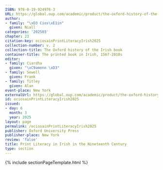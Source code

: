 ```yaml
---
ISBN: 978-0-19-924976-3
URL: https://global.oup.com/academic/product/the-oxford-history-of-the-irish-book-volume-ii-9780199249763?cc=ge&lang=3n#
author:
- family: "\xD3 Cios\xE1in"
  given: Niall
categories: '202503'
chapter: 23
citation-key: ociosainPrintLiteracyIrish2025
collection-number: v. 2
collection-title: The Oxford history of the Irish book
container-title: The printed book in Irish, 1567-2010s
editor:
- family: Ciardha
  given: "\xC9amonn \xD3"
- family: Sewell
  given: Frank
- family: Titley
  given: Alan
event-place: New York
externalUrl: https://global.oup.com/academic/product/the-oxford-history-of-the-irish-book-volume-ii-9780199249763?cc=ge&lang=3n#
id: ociosainPrintLiteracyIrish2025
issued:
- day: 6
  month: 3
  year: 2025
layout: page
permalink: /ociosainPrintLiteracyIrish2025
publisher: Oxford University Press
publisher-place: New York
review: 'false'
title: Print Literacy in Irish in the Nineteenth Century
type: section
---
```

{% include sectionPageTemplate.html %}